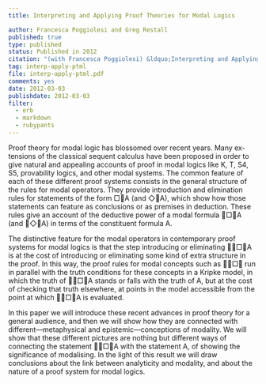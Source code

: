 ```yaml
---
title: Interpreting and Applying Proof Theories for Modal Logics

author: Francesca Poggiolesi and Greg Restall
published: true
type: published
status: Published in 2012
citation: "(with Francesca Poggiolesi) &ldquo;Interpreting and Applying Proof Theories for Modal Logics,&rdquo; in <em><a href=\"http://consequently.org/writing/new-waves-in-philosophical-logic\">New Waves in Philosophical Logic</a></em>, edited by Greg Restall and Gillian Russell, Palgrave Macmillan, 2012."
tag: interp-apply-ptml 
file: interp-apply-ptml.pdf
comments: yes
date: 2012-03-03
publishdate: 2012-03-03
filter:
  - erb
  - markdown
  - rubypants
---
```

Proof theory for modal logic has blossomed over recent years. Many ex- tensions of the classical sequent calculus have been proposed in order to give natural and appealing accounts of proof in modal logics like K, T, S4, S5, provability logics, and other modal systems. The common feature of each of these different proof systems consists in the general structure of the rules for modal operators. They provide introduction and elimination rules for statements of the form  &#x25A1;&#x10FC05;A (and &#x25C7;&#x10FC06;A), which show how those statements can feature as conclusions or as premises in deduction. These rules give an account of the deductive power of a modal formula 􏰅&#x25A1;&#x10FC05;A (and 􏰆&#x25C7;&#x10FC06;A) in terms of the constituent formula A.

The distinctive feature for the modal operators in contemporary proof systems for modal logics is that the step introducing or eliminating 􏰅􏰅&#x25A1;&#x10FC05;A is at the cost of introducing or eliminating some kind of extra structure in the proof. In this way, the proof rules for modal concepts such as 􏰅􏰅&#x25A1;&#x10FC05; run in parallel with the truth conditions for these concepts in a Kripke model, in which the truth of 􏰅􏰅&#x25A1;&#x10FC05;A stands or falls with the truth of A, but at the cost of checking that truth elsewhere, at points in the model accessible from the point at which 􏰅􏰅&#x25A1;&#x10FC05;A is evaluated.

In this paper we will introduce these recent advances in proof theory for a general audience, and then we will show how they are connected  with different—metaphysical and epistemic—conceptions of modality. We will show that these different pictures are nothing but different ways of connecting the statement 􏰅􏰅&#x25A1;&#x10FC05;A with the statement A, of showing the significance of modalising. In the light of this result we will draw conclusions about the link between analyticity and modality, and about the nature of a proof system for modal logics.
